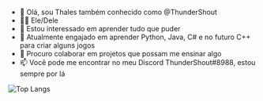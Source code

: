- 👋 Olá, sou Thales também conhecido como @ThunderShout
- 🏳‍🌈 Ele/Dele
- 👀 Estou interessado em aprender tudo que puder
- 🌱 Atualmente engajado em aprender Python, Java, C# e no futuro C++ para criar alguns jogos
- 💞️ Procuro colaborar em projetos que possam me ensinar algo
- 📫 Você pode me encontrar no meu Discord ThunderShout#8988, estou sempre por lá

![Top Langs](https://github-readme-stats.vercel.app/api/top-langs/?username=thundershout&layout=compact)
<!---
ThunderShout/ThunderShout is a ✨ special ✨ repository because its `README.md` (this file) appears on your GitHub profile.
You can click the Preview link to take a look at your changes.
--->
